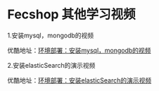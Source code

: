 Fecshop 其他学习视频
====================



1.安装mysql，mongodb的视频

优酷地址：[环境部署：安装mysql，mongodb的视频](https://v.youku.com/v_show/id_XMzY4NzU0NjcyMA==.html?spm=a2h3j.8428770.3416059.1)


2.安装elasticSearch的演示视频

优酷地址：[环境部署：安装elasticSearch的演示视频](https://v.youku.com/v_show/id_XMzY4NzU0NTcxMg==.html?spm=a2h3j.8428770.3416059.1)































